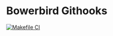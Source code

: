 # Bowerbird Githooks

[![Makefile CI](https://github.com/ic-designer/make-bowerbird-git/actions/workflows/makefile.yml/badge.svg)](https://github.com/ic-designer/make-bowerbird-git/actions/workflows/makefile.yml)
